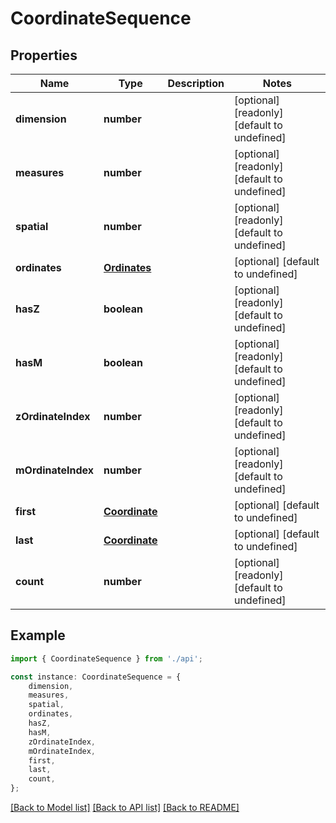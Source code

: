 # CoordinateSequence


## Properties

Name | Type | Description | Notes
------------ | ------------- | ------------- | -------------
**dimension** | **number** |  | [optional] [readonly] [default to undefined]
**measures** | **number** |  | [optional] [readonly] [default to undefined]
**spatial** | **number** |  | [optional] [readonly] [default to undefined]
**ordinates** | [**Ordinates**](Ordinates.md) |  | [optional] [default to undefined]
**hasZ** | **boolean** |  | [optional] [readonly] [default to undefined]
**hasM** | **boolean** |  | [optional] [readonly] [default to undefined]
**zOrdinateIndex** | **number** |  | [optional] [readonly] [default to undefined]
**mOrdinateIndex** | **number** |  | [optional] [readonly] [default to undefined]
**first** | [**Coordinate**](Coordinate.md) |  | [optional] [default to undefined]
**last** | [**Coordinate**](Coordinate.md) |  | [optional] [default to undefined]
**count** | **number** |  | [optional] [readonly] [default to undefined]

## Example

```typescript
import { CoordinateSequence } from './api';

const instance: CoordinateSequence = {
    dimension,
    measures,
    spatial,
    ordinates,
    hasZ,
    hasM,
    zOrdinateIndex,
    mOrdinateIndex,
    first,
    last,
    count,
};
```

[[Back to Model list]](../README.md#documentation-for-models) [[Back to API list]](../README.md#documentation-for-api-endpoints) [[Back to README]](../README.md)
